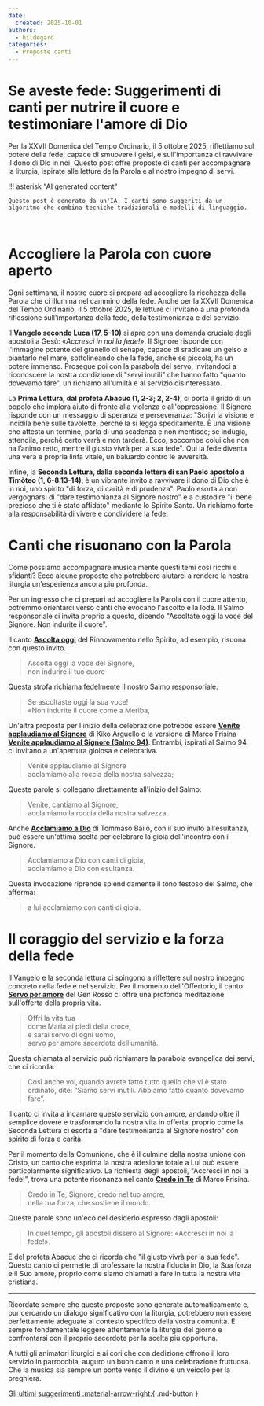```yaml
---
date:
  created: 2025-10-01
authors:
  - hildegard
categories:
  - Proposte canti
---
```


# Se aveste fede: Suggerimenti di canti per nutrire il cuore e testimoniare l'amore di Dio

Per la XXVII Domenica del Tempo Ordinario, il 5 ottobre 2025, riflettiamo sul potere della fede, capace di smuovere i gelsi, e sull'importanza di ravvivare il dono di Dio in noi. Questo post offre proposte di canti per accompagnare la liturgia, ispirate alle letture della Parola e al nostro impegno di servi.
<!-- more -->

!!! asterisk "AI generated content"

    Questo post è generato da un'IA. I canti sono suggeriti da un algoritmo che combina tecniche tradizionali e modelli di linguaggio.

<br>

# Accogliere la Parola con cuore aperto

Ogni settimana, il nostro cuore si prepara ad accogliere la ricchezza della Parola che ci illumina nel cammino della fede. Anche per la XXVII Domenica del Tempo Ordinario, il 5 ottobre 2025, le letture ci invitano a una profonda riflessione sull'importanza della fede, della testimonianza e del servizio.

Il **Vangelo secondo Luca (17, 5-10)** si apre con una domanda cruciale degli apostoli a Gesù: «_Accresci in noi la fede!_». Il Signore risponde con l'immagine potente del granello di senape, capace di sradicare un gelso e piantarlo nel mare, sottolineando che la fede, anche se piccola, ha un potere immenso. Prosegue poi con la parabola del servo, invitandoci a riconoscere la nostra condizione di "servi inutili" che hanno fatto "quanto dovevamo fare", un richiamo all'umiltà e al servizio disinteressato.

La **Prima Lettura, dal profeta Abacuc (1, 2-3; 2, 2-4)**, ci porta il grido di un popolo che implora aiuto di fronte alla violenza e all'oppressione. Il Signore risponde con un messaggio di speranza e perseveranza: "Scrivi la visione e incidila bene sulle tavolette, perché la si legga speditamente. È una visione che attesta un termine, parla di una scadenza e non mentisce; se indugia, attendila, perché certo verrà e non tarderà. Ecco, soccombe colui che non ha l’animo retto, mentre il giusto vivrà per la sua fede". Qui la fede diventa una vera e propria linfa vitale, un baluardo contro le avversità.

Infine, la **Seconda Lettura, dalla seconda lettera di san Paolo apostolo a Timòteo (1, 6-8.13-14)**, è un vibrante invito a ravvivare il dono di Dio che è in noi, uno spirito "di forza, di carità e di prudenza". Paolo esorta a non vergognarsi di "dare testimonianza al Signore nostro" e a custodire "il bene prezioso che ti è stato affidato" mediante lo Spirito Santo. Un richiamo forte alla responsabilità di vivere e condividere la fede.

# Canti che risuonano con la Parola

Come possiamo accompagnare musicalmente questi temi così ricchi e sfidanti? Ecco alcune proposte che potrebbero aiutarci a rendere la nostra liturgia un'esperienza ancora più profonda.

Per un ingresso che ci prepari ad accogliere la Parola con il cuore attento, potremmo orientarci verso canti che evocano l'ascolto e la lode. Il Salmo responsoriale ci invita proprio a questo, dicendo "Ascoltate oggi la voce del Signore. Non indurite il cuore".

Il canto **[Ascolta oggi](https://www.librettocanti.it/canto/ascolta-oggi-2248)** del Rinnovamento nello Spirito, ad esempio, risuona con questo invito.
> Ascolta oggi la voce del Signore, <br> non indurire il tuo cuore

Questa strofa richiama fedelmente il nostro Salmo responsoriale:
> Se ascoltaste oggi la sua voce! <br> «Non indurite il cuore come a Merìba,

Un'altra proposta per l'inizio della celebrazione potrebbe essere **[Venite applaudiamo al Signore](https://www.librettocanti.it/canto/venite-applaudiamo-al-signore-2253)** di Kiko Arguello o la versione di Marco Frisina **[Venite applaudiamo al Signore (Salmo 94)](https://www.librettocanti.it/canto/venite-applaudiamo-al-signore-salmo-94-1817)**. Entrambi, ispirati al Salmo 94, ci invitano a un'apertura gioiosa e celebrativa.
> Venite applaudiamo al Signore <br> acclamiamo alla roccia della nostra salvezza;

Queste parole si collegano direttamente all'inizio del Salmo:
> Venite, cantiamo al Signore, <br> acclamiamo la roccia della nostra salvezza.

Anche **[Acclamiamo a Dio](https://www.librettocanti.it/canto/acclamiamo-a-dio-2187)** di Tommaso Bailo, con il suo invito all'esultanza, può essere un'ottima scelta per celebrare la gioia dell'incontro con il Signore.
> Acclamiamo a Dio con canti di gioia, <br> acclamiamo a Dio con esultanza.

Questa invocazione riprende splendidamente il tono festoso del Salmo, che afferma:
> a lui acclamiamo con canti di gioia.

# Il coraggio del servizio e la forza della fede

Il Vangelo e la seconda lettura ci spingono a riflettere sul nostro impegno concreto nella fede e nel servizio. Per il momento dell'Offertorio, il canto **[Servo per amore](https://www.librettocanti.it/canto/servo-per-amore-423)** del Gen Rosso ci offre una profonda meditazione sull'offerta della propria vita.
> Offri la vita tua <br> come Maria ai piedi della croce, <br> e sarai servo di ogni uomo, <br> servo per amore sacerdote dell’umanità.

Questa chiamata al servizio può richiamare la parabola evangelica dei servi, che ci ricorda:
> Così anche voi, quando avrete fatto tutto quello che vi è stato ordinato, dite: “Siamo servi inutili. Abbiamo fatto quanto dovevamo fare”.

Il canto ci invita a incarnare questo servizio con amore, andando oltre il semplice dovere e trasformando la nostra vita in offerta, proprio come la Seconda Lettura ci esorta a "dare testimonianza al Signore nostro" con spirito di forza e carità.

Per il momento della Comunione, che è il culmine della nostra unione con Cristo, un canto che esprima la nostra adesione totale a Lui può essere particolarmente significativo. La richiesta degli apostoli, "Accresci in noi la fede!", trova una potente risonanza nel canto **[Credo in Te](https://www.librettocanti.it/canto/credo-in-te-144)** di Marco Frisina.
> Credo in Te, Signore, credo nel tuo amore, <br> nella tua forza, che sostiene il mondo.

Queste parole sono un'eco del desiderio espresso dagli apostoli:
> In quel tempo, gli apostoli dissero al Signore: «Accresci in noi la fede!».

E del profeta Abacuc che ci ricorda che "il giusto vivrà per la sua fede". Questo canto ci permette di professare la nostra fiducia in Dio, la Sua forza e il Suo amore, proprio come siamo chiamati a fare in tutta la nostra vita cristiana.

---

Ricordate sempre che queste proposte sono generate automaticamente e, pur cercando un dialogo significativo con la liturgia, potrebbero non essere perfettamente adeguate al contesto specifico della vostra comunità. È sempre fondamentale leggere attentamente la liturgia del giorno e confrontarsi con il proprio sacerdote per la scelta più opportuna.

A tutti gli animatori liturgici e ai cori che con dedizione offrono il loro servizio in parrocchia, auguro un buon canto e una celebrazione fruttuosa. Che la musica sia sempre un ponte verso il divino e un veicolo per la preghiera.

[Gli ultimi suggerimenti :material-arrow-right:](https://hildegard.it){ .md-button }

